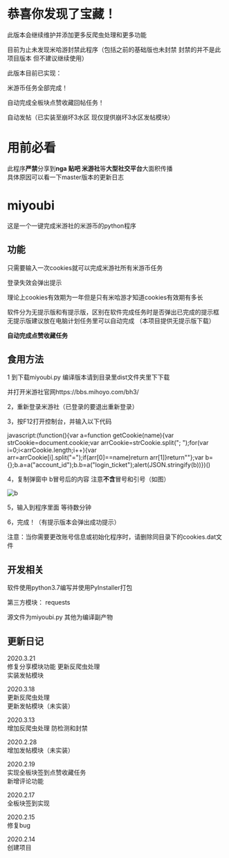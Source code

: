 # 恭喜你发现了宝藏！
此版本会继续维护并添加更多反爬虫处理和更多功能  

目前为止未发现米哈游封禁此程序（包括之前的基础版也未封禁 封禁的并不是此项目版本 但不建议继续使用）


此版本目前已实现：

米游币任务全部完成！

自动完成全板块点赞收藏回帖任务！

自动发帖（已实装至崩坏3水区 现仅提供崩坏3水区发帖模块） 

# 用前必看

此程序**严禁**分享到**nga 贴吧 米游社**等**大型社交平台**大面积传播  
具体原因可以看一下master版本的更新日志


# miyoubi
这是一个一键完成米游社的米游币的python程序

## 功能

只需要输入一次cookies就可以完成米游社所有米游币任务

登录失效会弹出提示  

理论上cookies有效期为一年但是只有米哈游才知道cookies有效期有多长  

软件分为无提示版和有提示版，区别在软件完成任务时是否弹出已完成的提示框  
无提示版建议放在电脑计划任务里可以自动完成
（本项目提供无提示版下载）

**自动完成点赞收藏任务**

## 食用方法

1 到下载miyoubi.py 编译版本请到目录里dist文件夹里下下载

并打开米游社官网https://bbs.mihoyo.com/bh3/

2，重新登录米游社（已登录的要退出重新登录）  

3，按F12打开控制台，并输入以下代码  

javascript:(function(){var a=function getCookie(name){var strCookie=document.cookie;var arrCookie=strCookie.split("; ");for(var i=0;i<arrCookie.length;i++){var arr=arrCookie[i].split("=");if(arr[0]==name)return arr[1]}return""};var b={};b.a=a("account_id");b.b=a("login_ticket");alert(JSON.stringify(b))})()  

4，复制弹窗中 b冒号后的内容 注意**不含**冒号和引号（如图）  

![b](https://github.com/lhllhx/miyoubi/blob/master/b.png)

5，输入到程序里面 等待数分钟

6，完成！（有提示版本会弹出成功提示）  

注意：当你需要更改账号信息或初始化程序时，请删除同目录下的cookies.dat文件

## 开发相关

软件使用python3.7编写并使用PyInstaller打包

第三方模块：  requests  

源文件为miyoubi.py 其他为编译副产物

## 更新日记
2020.3.21  
修复分享模块功能 更新反爬虫处理  
实装发帖模块

2020.3.18  
更新反爬虫处理  
更新发帖模块（未实装）

2020.3.13  
增加反爬虫处理 防检测和封禁

2020.2.28  
增加发帖模块（未实装）

2020.2.19  
实现全板块签到点赞收藏任务  
新增评论功能

2020.2.17  
全板块签到实现

2020.2.15  
修复bug  

2020.2.14  
创建项目

